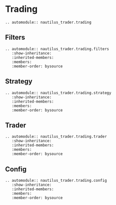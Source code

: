 # Trading

```{eval-rst}
.. automodule:: nautilus_trader.trading
```

## Filters

```{eval-rst}
.. automodule:: nautilus_trader.trading.filters
   :show-inheritance:
   :inherited-members:
   :members:
   :member-order: bysource
```

## Strategy

```{eval-rst}
.. automodule:: nautilus_trader.trading.strategy
   :show-inheritance:
   :inherited-members:
   :members:
   :member-order: bysource
```

## Trader

```{eval-rst}
.. automodule:: nautilus_trader.trading.trader
   :show-inheritance:
   :inherited-members:
   :members:
   :member-order: bysource
```

## Config

```{eval-rst}
.. automodule:: nautilus_trader.trading.config
   :show-inheritance:
   :inherited-members:
   :members:
   :member-order: bysource
```
